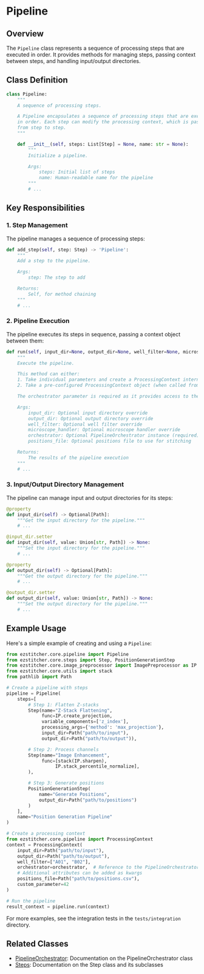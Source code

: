 # Pipeline

## Overview

The `Pipeline` class represents a sequence of processing steps that are executed in order. It provides methods for managing steps, passing context between steps, and handling input/output directories.

## Class Definition

```python
class Pipeline:
    """
    A sequence of processing steps.

    A Pipeline encapsulates a sequence of processing steps that are executed
    in order. Each step can modify the processing context, which is passed
    from step to step.
    """

    def __init__(self, steps: List[Step] = None, name: str = None):
        """
        Initialize a pipeline.

        Args:
            steps: Initial list of steps
            name: Human-readable name for the pipeline
        """
        # ...
```

## Key Responsibilities

### 1. Step Management

The pipeline manages a sequence of processing steps:

```python
def add_step(self, step: Step) -> 'Pipeline':
    """
    Add a step to the pipeline.

    Args:
        step: The step to add

    Returns:
        Self, for method chaining
    """
    # ...
```

### 2. Pipeline Execution

The pipeline executes its steps in sequence, passing a context object between them:

```python
def run(self, input_dir=None, output_dir=None, well_filter=None, microscope_handler=None, orchestrator=None, positions_file=None):
    """
    Execute the pipeline.

    This method can either:
    1. Take individual parameters and create a ProcessingContext internally, or
    2. Take a pre-configured ProcessingContext object (when called from PipelineOrchestrator)

    The orchestrator parameter is required as it provides access to the microscope handler and other components.

    Args:
        input_dir: Optional input directory override
        output_dir: Optional output directory override
        well_filter: Optional well filter override
        microscope_handler: Optional microscope handler override
        orchestrator: Optional PipelineOrchestrator instance (required)
        positions_file: Optional positions file to use for stitching

    Returns:
        The results of the pipeline execution
    """
    # ...
```

### 3. Input/Output Directory Management

The pipeline can manage input and output directories for its steps:

```python
@property
def input_dir(self) -> Optional[Path]:
    """Get the input directory for the pipeline."""
    # ...

@input_dir.setter
def input_dir(self, value: Union[str, Path]) -> None:
    """Set the input directory for the pipeline."""
    # ...

@property
def output_dir(self) -> Optional[Path]:
    """Get the output directory for the pipeline."""
    # ...

@output_dir.setter
def output_dir(self, value: Union[str, Path]) -> None:
    """Set the output directory for the pipeline."""
    # ...
```

## Example Usage

Here's a simple example of creating and using a `Pipeline`:

```python
from ezstitcher.core.pipeline import Pipeline
from ezstitcher.core.steps import Step, PositionGenerationStep
from ezstitcher.core.image_preprocessor import ImagePreprocessor as IP
from ezstitcher.core.utils import stack
from pathlib import Path

# Create a pipeline with steps
pipeline = Pipeline(
    steps=[
        # Step 1: Flatten Z-stacks
        Step(name="Z-Stack Flattening",
             func=IP.create_projection,
             variable_components=['z_index'],
             processing_args={'method': 'max_projection'},
             input_dir=Path("path/to/input"),
             output_dir=Path("path/to/output")),

        # Step 2: Process channels
        Step(name="Image Enhancement",
             func=[stack(IP.sharpen),
                  IP.stack_percentile_normalize],
        ),

        # Step 3: Generate positions
        PositionGenerationStep(
            name="Generate Positions",
            output_dir=Path("path/to/positions")
        )
    ],
    name="Position Generation Pipeline"
)

# Create a processing context
from ezstitcher.core.pipeline import ProcessingContext
context = ProcessingContext(
    input_dir=Path("path/to/input"),
    output_dir=Path("path/to/output"),
    well_filter=["A01", "B02"],
    orchestrator=orchestrator,  # Reference to the PipelineOrchestrator
    # Additional attributes can be added as kwargs
    positions_file=Path("path/to/positions.csv"),
    custom_parameter=42
)

# Run the pipeline
result_context = pipeline.run(context)
```

For more examples, see the integration tests in the `tests/integration` directory.

## Related Classes

- [PipelineOrchestrator](pipeline_orchestrator.md): Documentation on the PipelineOrchestrator class
- [Steps](steps.md): Documentation on the Step class and its subclasses
